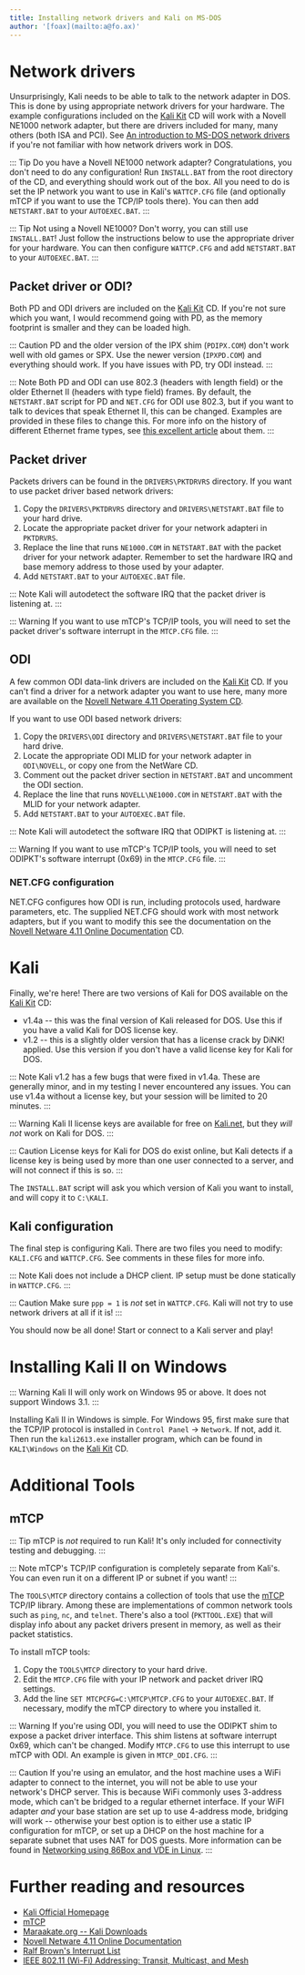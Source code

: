 ```yaml
---
title: Installing network drivers and Kali on MS-DOS
author: '[foax](mailto:a@fo.ax)'
---
```


# Network drivers

Unsurprisingly, Kali needs to be able to talk to the network adapter in DOS.
This is done by using appropriate network drivers for your hardware.
The example configurations included on the [Kali Kit](https://fo.ax/kali-kit) CD will work with a Novell NE1000 network adapter, but there are drivers included for many, many others (both ISA and PCI).
See [An introduction to MS-DOS network drivers](drivers.md) if you're not familiar with how network drivers work in DOS. 

::: Tip
Do you have a Novell NE1000 network adapter?
Congratulations, you don't need to do any configuration!
Run `INSTALL.BAT` from the root directory of the CD, and everything should work out of the box.
All you need to do is set the IP network you want to use in Kali's `WATTCP.CFG` file (and optionally mTCP if you want to use the TCP/IP tools there).
You can then add `NETSTART.BAT` to your `AUTOEXEC.BAT`.
:::

::: Tip
Not using a Novell NE1000?
Don't worry, you can still use `INSTALL.BAT`!
Just follow the instructions below to use the appropriate driver for your hardware.
You can then configure `WATTCP.CFG` and add `NETSTART.BAT` to your `AUTOEXEC.BAT`.
:::

## Packet driver or ODI?

Both PD and ODI drivers are included on the [Kali Kit](https:fo.ax/kali-kit) CD.
If you're not sure which you want, I would recommend going with PD, as the memory footprint is smaller and they can be loaded high.

::: Caution
PD and the older version of the IPX shim (`PDIPX.COM`) don't work well with old games or SPX.
Use the newer version (`IPXPD.COM`) and everything should work.
If you have issues with PD, try ODI instead.
:::

::: Note
Both PD and ODI can use 802.3 (headers with length field) or the older Ethernet II (headers with type field) frames.
By default, the `NETSTART.BAT` script for PD and `NET.CFG` for ODI use 802.3, but if you want to talk to devices that speak Ethernet II, this can be changed.
Examples are provided in these files to change this.
For more info on the history of different Ethernet frame types, see [this excellent article](https://lostintransit.se/2024/08/21/ethernet-history-deepdive-why-do-we-have-different-frame-types/) about them.
:::

## Packet driver

Packets drivers can be found in the `DRIVERS\PKTDRVRS` directory. 
If you want to use packet driver based network drivers:

1. Copy the `DRIVERS\PKTDRVRS` directory and `DRIVERS\NETSTART.BAT` file to your hard drive.
2. Locate the appropriate packet driver for your network adapteri in `PKTDRVRS`.
3. Replace the line that runs `NE1000.COM` in `NETSTART.BAT` with the packet driver for your network adapter.
   Remember to set the hardware IRQ and base memory address to those used by your adapter.
4. Add `NETSTART.BAT` to your `AUTOEXEC.BAT` file.

::: Note
Kali will autodetect the software IRQ that the packet driver is listening at.
:::

::: Warning
If you want to use mTCP's TCP/IP tools, you will need to set the packet driver's software interrupt in the `MTCP.CFG` file.
:::

## ODI 

A few common ODI data-link drivers are included on the [Kali Kit](https://fo.ax/kali-kit) CD.
If you can't find a driver for a network adapter you want to use here, many more are available on the [Novell Netware 4.11 Operating System CD](https://archive.org/details/novellnetware4.11networksoftware).

If you want to use ODI based network drivers:

1. Copy the `DRIVERS\ODI` directory and `DRIVERS\NETSTART.BAT` file to your hard drive.
2. Locate the appropriate ODI MLID for your network adapter in `ODI\NOVELL`, or copy one from the NetWare CD.
3. Comment out the packet driver section in `NETSTART.BAT` and uncomment the ODI section.
4. Replace the line that runs `NOVELL\NE1000.COM` in `NETSTART.BAT` with the MLID for your network adapter.
5. Add `NETSTART.BAT` to your `AUTOEXEC.BAT` file.

::: Note
Kali will autodetect the software IRQ that ODIPKT is listening at.
:::

::: Warning
If you want to use mTCP's TCP/IP tools, you will need to set ODIPKT's software interrupt (0x69) in the `MTCP.CFG` file.
:::

### NET.CFG configuration

NET.CFG configures how ODI is run, including protocols used, hardware parameters, etc.
The supplied NET.CFG should work with most network adapters, but if you want to modify this see the documentation on the [Novell Netware 4.11 Online Documentation](https://archive.org/details/novellnetware4.11networksoftware) CD.

# Kali

Finally, we're here!
There are two versions of Kali for DOS available on the [Kali Kit](https://fo.ax/kali-kit) CD:

* v1.4a -- this was the final version of Kali released for DOS.
  Use this if you have a valid Kali for DOS license key.
* v1.2 -- this is a slightly older version that has a license crack by DiNK! applied.
  Use this version if you don't have a valid license key for Kali for DOS.

::: Note
Kali v1.2 has a few bugs that were fixed in v1.4a.
These are generally minor, and in my testing I never encountered any issues.
You can use v1.4a without a license key, but your session will be limited to 20 minutes.
:::

::: Warning
Kali II license keys are available for free on [Kali.net](https://kali.net), but they *will not* work on Kali for DOS.
:::

::: Caution
License keys for Kali for DOS do exist online, but Kali detects if a license key is being used by more than one user connected to a server, and will not connect if this is so.
:::

The `INSTALL.BAT` script will ask you which version of Kali you want to install, and will copy it to `C:\KALI`.

## Kali configuration

The final step is configuring Kali.
There are two files you need to modify: `KALI.CFG` and `WATTCP.CFG`.
See comments in these files for more info.

::: Note
Kali does not include a DHCP client.
IP setup must be done statically in `WATTCP.CFG`.
:::

::: Caution
Make sure `ppp = 1` is *not* set in `WATTCP.CFG`.
Kali will not try to use network drivers at all if it is!
:::

You should now be all done!
Start or connect to a Kali server and play!

# Installing Kali II on Windows

::: Warning
Kali II will only work on Windows 95 or above.
It does not support Windows 3.1.
:::

Installing Kali II in Windows is simple.
For Windows 95, first make sure that the TCP/IP protocol is installed in `Control Panel` -> `Network`.
If not, add it.
Then run the `kali2613.exe` installer program, which can be found in `KALI\Windows` on the [Kali Kit](https://fo.ax/kali-kit) CD.

# Additional Tools

## mTCP

::: Tip
mTCP is *not* required to run Kali! It's only included for connectivity testing and debugging.
:::

::: Note
mTCP's TCP/IP configuration is completely separate from Kali's.
You can even run it on a different IP or subnet if you want!
:::

The `TOOLS\MTCP` directory contains a collection of tools that use the [mTCP](https://www.brutman.com/mTCP/) TCP/IP library.
Among these are implementations of common network tools such as `ping`, `nc`, and `telnet`.
There's also a tool (`PKTTOOL.EXE`) that will display info about any packet drivers present in memory, as well as their packet statistics.

To install mTCP tools:

1. Copy the `TOOLS\MTCP` directory to your hard drive.
2. Edit the `MTCP.CFG` file with your IP network and packet driver IRQ settings.
3. Add the line `SET MTCPCFG=C:\MTCP\MTCP.CFG` to your `AUTOEXEC.BAT`.
   If necessary, modify the mTCP directory to where you installed it.

::: Warning
If you're using ODI, you will need to use the ODIPKT shim to expose a packet driver interface.
This shim listens at software interrupt 0x69, which can't be changed.
Modify `MTCP.CFG` to use this interrupt to use mTCP with ODI.
An example is given in `MTCP_ODI.CFG`.
:::

::: Caution
If you're using an emulator, and the host machine uses a WiFi adapter to connect to the internet, you will not be able to use your network's DHCP server.
This is because WiFi commonly uses 3-address mode, which can't be bridged to a regular ethernet interface.
If your WiFI adapter *and* your base station are set up to use 4-address mode, bridging will work -- otherwise your best option is to either use a static IP configuration for mTCP, or set up a DHCP on the host machine for a separate subnet that uses NAT for DOS guests.
More information can be found in [Networking using 86Box and VDE in Linux](86box.md).
:::

# Further reading and resources

* [Kali Official Homepage](https://kali.net)
* [mTCP](https://www.brutman.com/mTCP/)
* [Maraakate.org -- Kali Downloads](https://maraakate.org/Kali/downloads.html)
* [Novell Netware 4.11 Online Documentation](https://archive.org/details/novellnetware4.11networksoftware)
* [Ralf Brown's Interrupt List](https://www.cs.cmu.edu/~ralf/files.html)
* [IEEE 802.11 (Wi-Fi) Addressing: Transit, Multicast, and Mesh](https://datatracker.ietf.org/meeting/111/materials/slides-111-babel-ieee-80211-wi-fi-addressing-transit-multicast-mesh-00)
